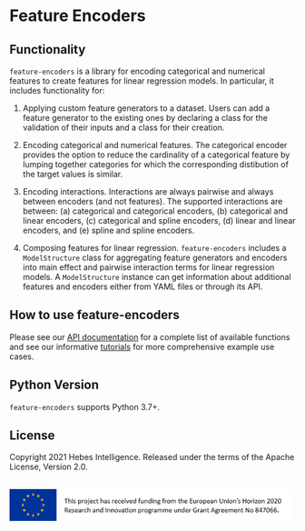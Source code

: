 Feature Encoders
================

Functionality
-------------

`feature-encoders` is a library for encoding categorical and numerical features to create features for linear regression models. In particular, it includes functionality for:

1. Applying custom feature generators to a dataset. Users can add a feature generator to the existing ones by declaring a class for the validation of their inputs and a class for their creation.


2. Encoding categorical and numerical features. The categorical encoder provides the option to reduce the cardinality of a categorical feature by lumping together categories for which the corresponding distibution of the target values is similar.


3. Encoding interactions. Interactions are always pairwise and always between encoders (and not features). The supported interactions are between: (a) categorical and categorical encoders, (b) categorical and linear encoders, (c) categorical and spline encoders, (d) linear and linear encoders, and (e) spline and spline encoders.


4. Composing features for linear regression. `feature-encoders` includes a `ModelStructure` class for aggregating feature generators and encoders into main effect and pairwise interaction terms for linear regression models. A `ModelStructure` instance can get information about additional features and encoders either from YAML files or through its API.


How to use feature-encoders
---------------------------

Please see our [API documentation](https://feature-encoders.readthedocs.io/en/latest/feature_encoders.html) for a complete list of available functions and see our informative [tutorials](https://feature-encoders.readthedocs.io/en/latest/tutorials.html) for more comprehensive example use cases.


Python Version
--------------

`feature-encoders` supports Python 3.7+.


License
-------

Copyright 2021 Hebes Intelligence. Released under the terms of the Apache License, Version 2.0.

<br>
<img align="left" width="500" src="https://github.com/hebes-io/feature-encoders/raw/main/EC_support.png">

